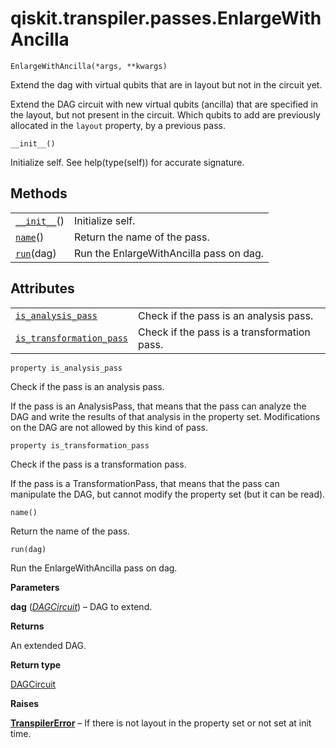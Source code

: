 # qiskit.transpiler.passes.EnlargeWithAncilla

<span id="undefined" />

`EnlargeWithAncilla(*args, **kwargs)`

Extend the dag with virtual qubits that are in layout but not in the circuit yet.

Extend the DAG circuit with new virtual qubits (ancilla) that are specified in the layout, but not present in the circuit. Which qubits to add are previously allocated in the `layout` property, by a previous pass.

<span id="undefined" />

`__init__()`

Initialize self. See help(type(self)) for accurate signature.

## Methods

|                                                                                                                              |                                         |
| ---------------------------------------------------------------------------------------------------------------------------- | --------------------------------------- |
| [`__init__`](#qiskit.transpiler.passes.EnlargeWithAncilla.__init__ "qiskit.transpiler.passes.EnlargeWithAncilla.__init__")() | Initialize self.                        |
| [`name`](#qiskit.transpiler.passes.EnlargeWithAncilla.name "qiskit.transpiler.passes.EnlargeWithAncilla.name")()             | Return the name of the pass.            |
| [`run`](#qiskit.transpiler.passes.EnlargeWithAncilla.run "qiskit.transpiler.passes.EnlargeWithAncilla.run")(dag)             | Run the EnlargeWithAncilla pass on dag. |

## Attributes

|                                                                                                                                                                      |                                             |
| -------------------------------------------------------------------------------------------------------------------------------------------------------------------- | ------------------------------------------- |
| [`is_analysis_pass`](#qiskit.transpiler.passes.EnlargeWithAncilla.is_analysis_pass "qiskit.transpiler.passes.EnlargeWithAncilla.is_analysis_pass")                   | Check if the pass is an analysis pass.      |
| [`is_transformation_pass`](#qiskit.transpiler.passes.EnlargeWithAncilla.is_transformation_pass "qiskit.transpiler.passes.EnlargeWithAncilla.is_transformation_pass") | Check if the pass is a transformation pass. |

<span id="undefined" />

`property is_analysis_pass`

Check if the pass is an analysis pass.

If the pass is an AnalysisPass, that means that the pass can analyze the DAG and write the results of that analysis in the property set. Modifications on the DAG are not allowed by this kind of pass.

<span id="undefined" />

`property is_transformation_pass`

Check if the pass is a transformation pass.

If the pass is a TransformationPass, that means that the pass can manipulate the DAG, but cannot modify the property set (but it can be read).

<span id="undefined" />

`name()`

Return the name of the pass.

<span id="undefined" />

`run(dag)`

Run the EnlargeWithAncilla pass on dag.

**Parameters**

**dag** ([*DAGCircuit*](qiskit.dagcircuit.DAGCircuit#qiskit.dagcircuit.DAGCircuit "qiskit.dagcircuit.DAGCircuit")) – DAG to extend.

**Returns**

An extended DAG.

**Return type**

[DAGCircuit](qiskit.dagcircuit.DAGCircuit#qiskit.dagcircuit.DAGCircuit "qiskit.dagcircuit.DAGCircuit")

**Raises**

[**TranspilerError**](qiskit.transpiler.TranspilerError#qiskit.transpiler.TranspilerError "qiskit.transpiler.TranspilerError") – If there is not layout in the property set or not set at init time.
